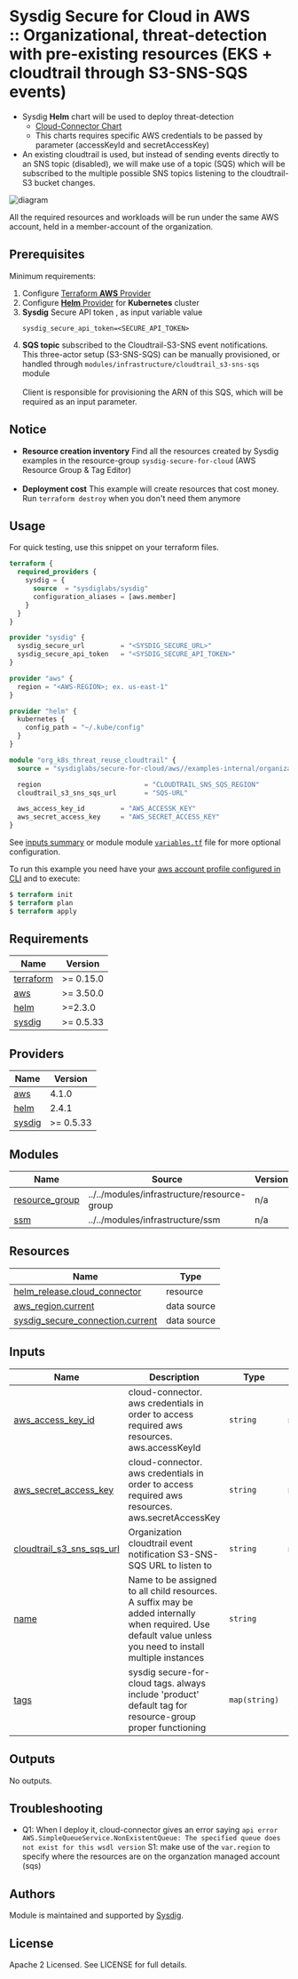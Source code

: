 # Sysdig Secure for Cloud in AWS<br/>:: Organizational, threat-detection with pre-existing resources (EKS + cloudtrail through S3-SNS-SQS events)


- Sysdig **Helm** chart will be used to deploy threat-detection
    - [Cloud-Connector Chart](https://charts.sysdig.com/charts/cloud-connector/)
    - This charts requires specific AWS credentials to be passed by parameter (accessKeyId and secretAccessKey)
- An existing cloudtrail is used, but instead of sending events directly to an SNS topic (disabled), we will make use of a topic (SQS)
  which will be subscribed to the multiple possible SNS topics listening to the cloudtrail-S3 bucket changes.

![diagram](https://github.com/sysdiglabs/terraform-aws-secure-for-cloud/blob/master/examples-internal/organizational-k8s-threat-reuse_cloudtrail_s3/diagram.png)

All the required resources and workloads will be run under the same AWS account, held in a member-account of the organization.

## Prerequisites

Minimum requirements:

1. Configure [Terraform **AWS** Provider](https://registry.terraform.io/providers/hashicorp/aws/latest/docs)
2. Configure [**Helm** Provider](https://registry.terraform.io/providers/hashicorp/helm/latest/docs) for **Kubernetes** cluster
3. **Sysdig** Secure API token , as input variable value
    ```
    sysdig_secure_api_token=<SECURE_API_TOKEN>
    ```
4. **SQS topic** subscribed to the Cloudtrail-S3-SNS event notifications.<br/>
This three-actor setup (S3-SNS-SQS) can be manually provisioned, or handled through `modules/infrastructure/cloudtrail_s3-sns-sqs` module<br/><br/>
Client is responsible for provisioning the ARN of this SQS, which will be required as an input parameter.<br/>


## Notice

* **Resource creation inventory** Find all the resources created by Sysdig examples in the resource-group `sysdig-secure-for-cloud` (AWS Resource Group & Tag Editor) <br/><br/>
* **Deployment cost** This example will create resources that cost money.<br/>Run `terraform destroy` when you don't need them anymore


## Usage

For quick testing, use this snippet on your terraform files.

```terraform
terraform {
  required_providers {
    sysdig = {
      source  = "sysdiglabs/sysdig"
      configuration_aliases = [aws.member]
    }
  }
}

provider "sysdig" {
  sysdig_secure_url         = "<SYSDIG_SECURE_URL>"
  sysdig_secure_api_token   = "<SYSDIG_SECURE_API_TOKEN>"
}

provider "aws" {
  region = "<AWS-REGION>; ex. us-east-1"
}

provider "helm" {
  kubernetes {
    config_path = "~/.kube/config"
  }
}

module "org_k8s_threat_reuse_cloudtrail" {
  source = "sysdiglabs/secure-for-cloud/aws//examples-internal/organizational-k8s-threat-reuse_cloudtrail"

  region                          = "CLOUDTRAIL_SNS_SQS_REGION"
  cloudtrail_s3_sns_sqs_url       = "SQS-URL"

  aws_access_key_id         = "AWS_ACCESSK_KEY"
  aws_secret_access_key     = "AWS_SECRET_ACCESS_KEY"
}

```

See [inputs summary](#inputs) or module module [`variables.tf`](https://github.com/sysdiglabs/terraform-aws-secure-for-cloud/blob/master/examples-internal/organizational-k8s-threat-reuse_cloudtrail/variables.tf) file for more optional configuration.

To run this example you need have your [aws account profile configured in CLI](https://docs.aws.amazon.com/cli/latest/userguide/cli-configure-profiles.html) and to execute:
```terraform
$ terraform init
$ terraform plan
$ terraform apply
```

<!-- BEGINNING OF PRE-COMMIT-TERRAFORM DOCS HOOK -->
## Requirements

| Name | Version |
|------|---------|
| <a name="requirement_terraform"></a> [terraform](#requirement\_terraform) | >= 0.15.0 |
| <a name="requirement_aws"></a> [aws](#requirement\_aws) | >= 3.50.0 |
| <a name="requirement_helm"></a> [helm](#requirement\_helm) | >=2.3.0 |
| <a name="requirement_sysdig"></a> [sysdig](#requirement\_sysdig) | >= 0.5.33 |

## Providers

| Name | Version |
|------|---------|
| <a name="provider_aws"></a> [aws](#provider\_aws) | 4.1.0 |
| <a name="provider_helm"></a> [helm](#provider\_helm) | 2.4.1 |
| <a name="provider_sysdig"></a> [sysdig](#provider\_sysdig) | >= 0.5.33 |

## Modules

| Name | Source | Version |
|------|--------|---------|
| <a name="module_resource_group"></a> [resource\_group](#module\_resource\_group) | ../../modules/infrastructure/resource-group | n/a |
| <a name="module_ssm"></a> [ssm](#module\_ssm) | ../../modules/infrastructure/ssm | n/a |

## Resources

| Name | Type |
|------|------|
| [helm_release.cloud_connector](https://registry.terraform.io/providers/hashicorp/helm/latest/docs/resources/release) | resource |
| [aws_region.current](https://registry.terraform.io/providers/hashicorp/aws/latest/docs/data-sources/region) | data source |
| [sysdig_secure_connection.current](https://registry.terraform.io/providers/sysdiglabs/sysdig/latest/docs/data-sources/secure_connection) | data source |

## Inputs

| Name | Description | Type | Default | Required |
|------|-------------|------|---------|:--------:|
| <a name="input_aws_access_key_id"></a> [aws\_access\_key\_id](#input\_aws\_access\_key\_id) | cloud-connector. aws credentials in order to access required aws resources. aws.accessKeyId | `string` | n/a | yes |
| <a name="input_aws_secret_access_key"></a> [aws\_secret\_access\_key](#input\_aws\_secret\_access\_key) | cloud-connector. aws credentials in order to access required aws resources. aws.secretAccessKey | `string` | n/a | yes |
| <a name="input_cloudtrail_s3_sns_sqs_url"></a> [cloudtrail\_s3\_sns\_sqs\_url](#input\_cloudtrail\_s3\_sns\_sqs\_url) | Organization cloudtrail event notification  S3-SNS-SQS URL to listen to | `string` | n/a | yes |
| <a name="input_name"></a> [name](#input\_name) | Name to be assigned to all child resources. A suffix may be added internally when required. Use default value unless you need to install multiple instances | `string` | `"sfc"` | no |
| <a name="input_tags"></a> [tags](#input\_tags) | sysdig secure-for-cloud tags. always include 'product' default tag for resource-group proper functioning | `map(string)` | <pre>{<br>  "product": "sysdig-secure-for-cloud"<br>}</pre> | no |

## Outputs

No outputs.
<!-- END OF PRE-COMMIT-TERRAFORM DOCS HOOK -->


## Troubleshooting

- Q1: When I deploy it, cloud-connector gives an error saying `api error AWS.SimpleQueueService.NonExistentQueue: The specified queue does not exist for this wsdl version`
  S1: make use of the `var.region` to specify where the resources are on the organzation managed account (sqs)

## Authors

Module is maintained and supported by [Sysdig](https://sysdig.com).

## License

Apache 2 Licensed. See LICENSE for full details.
